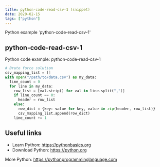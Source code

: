 ```yaml
---
title: python-code-read-csv-1 (snippet)
date: 2020-02-15
tags: ["python"]
---
```

Python example 'python-code-read-csv-1'


## python-code-read-csv-1

Python code example: python-code-read-csv-1

```python
# Brute force solution
csv_mapping_list = []
with open("/path/to/data.csv") as my_data: 
  line_count = 0 
  for line in my_data: 
    row_list = [val.strip() for val in line.split(",")] 
    if line_count == 0: 
      header = row_list 
    else: 
      row_dict = {key: value for key, value in zip(header, row_list)}
      csv_mapping_list.append(row_dict) 
    line_count += 1


```

## Useful links

- Learn Python: https://pythonbasics.org
- Download Python: https://python.org

More Python: https://pythonprogramminglanguage.com
